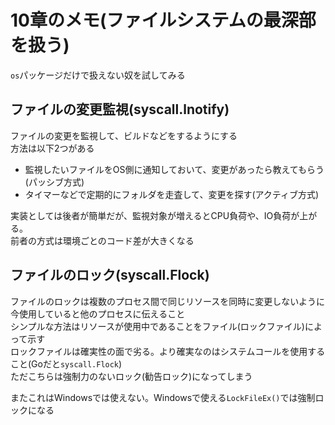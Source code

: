 # 10章のメモ(ファイルシステムの最深部を扱う)

`os`パッケージだけで扱えない奴を試してみる

## ファイルの変更監視(syscall.lnotify)

ファイルの変更を監視して、ビルドなどをするようにする  
方法は以下2つがある

* 監視したいファイルをOS側に通知しておいて、変更があったら教えてもらう(パッシブ方式)
* タイマーなどで定期的にフォルダを走査して、変更を探す(アクティブ方式)

実装としては後者が簡単だが、監視対象が増えるとCPU負荷や、IO負荷が上がる。  
前者の方式は環境ごとのコード差が大きくなる

## ファイルのロック(syscall.Flock)

ファイルのロックは複数のプロセス間で同じリソースを同時に変更しないように今使用していると他のプロセスに伝えること  
シンプルな方法はリソースが使用中であることをファイル(ロックファイル)によって示す  
ロックファイルは確実性の面で劣る。より確実なのはシステムコールを使用すること(Goだと`syscall.Flock`)  
ただこちらは強制力のないロック(勧告ロック)になってしまう

またこれはWindowsでは使えない。Windowsで使える`LockFileEx()`では強制ロックになる